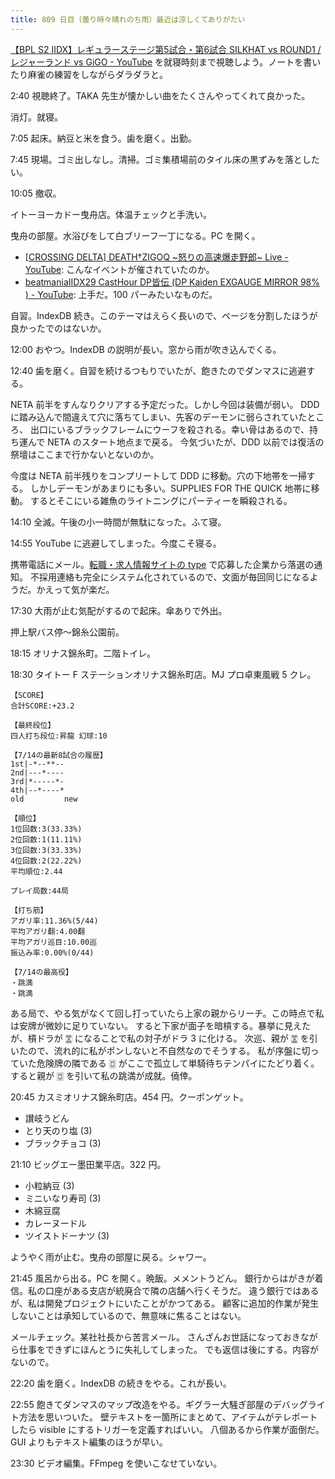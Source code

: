```yaml
---
title: 809 日目（曇り時々晴れのち雨）最近は涼しくてありがたい
---
```


[【BPL S2 IIDX】レギュラーステージ第5試合・第6試合 SILKHAT vs ROUND1 / レジャーランド vs GiGO - YouTube](https://www.youtube.com/watch?v=QIN53viH1_8)
を就寝時刻まで視聴しよう。ノートを書いたり麻雀の練習をしながらダラダラと。

2:40 視聴終了。TAKA 先生が懐かしい曲をたくさんやってくれて良かった。

消灯。就寝。

7:05 起床。納豆と米を食う。歯を磨く。出勤。

7:45 現場。ゴミ出しなし。清掃。ゴミ集積場前のタイル床の黒ずみを落としたい。

10:05 撤収。

イトーヨーカドー曳舟店。体温チェックと手洗い。

曳舟の部屋。水浴びをして白ブリーフ一丁になる。PC を開く。

* [[CROSSING DELTA] DEATH†ZIGOQ ~怒りの高速爆走野郎~ Live - YouTube](https://www.youtube.com/watch?v=ho9fne3UtOk):
  こんなイベントが催されていたのか。
* [beatmaniaIIDX29 CastHour DP皆伝 (DP Kaiden EXGAUGE MIRROR 98% ) - YouTube](https://www.youtube.com/watch?v=bqb1TpAUlUY):
  上手だ。100 パーみたいなものだ。

自習。IndexDB 続き。このテーマはえらく長いので、ページを分割したほうが良かったでのはないか。

12:00 おやつ。IndexDB の説明が長い。窓から雨が吹き込んでくる。

12:40 歯を磨く。自習を続けるつもりでいたが、飽きたのでダンマスに逃避する。

NETA 前半をすんなりクリアする予定だった。しかし今回は装備が弱い。
DDD に踏み込んで間違えて穴に落ちてしまい、先客のデーモンに弱らされていたところ、
出口にいるブラックフレームにウーフを殺される。幸い骨はあるので、持ち運んで NETA のスタート地点まで戻る。
今気づいたが、DDD 以前では復活の祭壇はここまで行かないとないのか。

今度は NETA 前半残りをコンプリートして DDD に移動。穴の下地帯を一掃する。
しかしデーモンがあまりにも多い。SUPPLIES FOR THE QUICK 地帯に移動。
するとそこにいる雑魚のライトニングにパーティーを瞬殺される。

14:10 全滅。午後の小一時間が無駄になった。ふて寝。

14:55 YouTube に逃避してしまった。今度こそ寝る。

携帯電話にメール。[転職・求人情報サイトの type](https://type.jp/) で応募した企業から落選の通知。
不採用連絡も完全にシステム化されているので、文面が毎回同じになるようだ。かえって気が楽だ。

17:30 大雨が止む気配がするので起床。傘ありで外出。

押上駅バス停～錦糸公園前。

18:15 オリナス錦糸町。二階トイレ。

18:30 タイトー F ステーションオリナス錦糸町店。MJ プロ卓東風戦 5 クレ。

```text
【SCORE】
合計SCORE:+23.2

【最終段位】
四人打ち段位:昇龍 幻球:10

【7/14の最新8試合の履歴】
1st|-*--**--
2nd|---*----
3rd|*-----*-
4th|--*----*
old         new

【順位】
1位回数:3(33.33%)
2位回数:1(11.11%)
3位回数:3(33.33%)
4位回数:2(22.22%)
平均順位:2.44

プレイ局数:44局

【打ち筋】
アガリ率:11.36%(5/44)
平均アガリ翻:4.00翻
平均アガリ巡目:10.00巡
振込み率:0.00%(0/44)

【7/14の最高役】
・跳満
・跳満
```

ある局で、やる気がなくて回し打っていたら上家の親からリーチ。この時点で私は安牌が微妙に足りていない。
すると下家が面子を暗槓する。暴挙に見えたが、槓ドラが &#x1F01D; になることで私の対子がドラ 3 に化ける。
次巡、親が &#x1F01D; を引いたので、流れ的に私がポンしないと不自然なのでそうする。
私が序盤に切っていた危険牌の隣である &#x1F017; がここで孤立して単騎待ちテンパイにたどり着く。
すると親が &#x1F017; を引いて私の跳満が成就。僥倖。

20:45 カスミオリナス錦糸町店。454 円。クーポンゲット。

* 讃岐うどん
* とり天のり塩 (3)
* ブラックチョコ (3)

21:10 ビッグエー墨田業平店。322 円。

* 小粒納豆 (3)
* ミニいなり寿司 (3)
* 木綿豆腐
* カレーヌードル
* ツイストドーナツ (3)

ようやく雨が止む。曳舟の部屋に戻る。シャワー。

21:45 風呂から出る。PC を開く。晩飯。メメントうどん。
銀行からはがきが着信。私の口座がある支店が統廃合で隣の店舗へ行くそうだ。
違う銀行ではあるが、私は開発プロジェクトにいたことがかつてある。
顧客に追加的作業が発生しないことは承知しているので、無意味に焦ることはない。

メールチェック。某社社長から苦言メール。
さんざんお世話になっておきながら仕事をできずにほんとうに失礼してしまった。
でも返信は後にする。内容がないので。

22:20 歯を磨く。IndexDB の続きをやる。これが長い。

22:55 飽きてダンマスのマップ改造をやる。ギグラー大騒ぎ部屋のデバッグライト方法を思いついた。
壁テキストを一箇所にまとめて、アイテムがテレポートしたら visible にするトリガーを定義すればいい。
八個あるから作業が面倒だ。GUI よりもテキスト編集のほうが早い。

23:30 ビデオ編集。FFmpeg を使いこなせていない。
